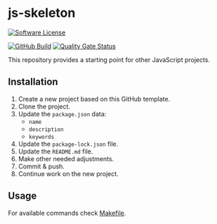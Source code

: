# js-skeleton

[![Software License](https://img.shields.io/badge/license-MIT-green.svg)](LICENSE)

[![GitHub Build](https://github.com/milan-miscevic/js-skeleton/workflows/Test/badge.svg?branch=master)](https://github.com/milan-miscevic/js-skeleton/actions)
[![Quality Gate Status](https://sonarcloud.io/api/project_badges/measure?project=milan-miscevic_js-skeleton&metric=alert_status)](https://sonarcloud.io/dashboard?id=milan-miscevic_js-skeleton)

This repository provides a starting point for other JavaScript projects.

## Installation

1. Create a new project based on this GitHub template.
1. Clone the project.
1. Update the `package.json` data:
    * `name`
    * `description`
    * `keywords`
1. Update the `package-lock.json` file.
1. Update the `README.md` file.
1. Make other needed adjustments.
1. Commit & push.
1. Continue work on the new project.

## Usage

For available commands check [Makefile](Makefile).
